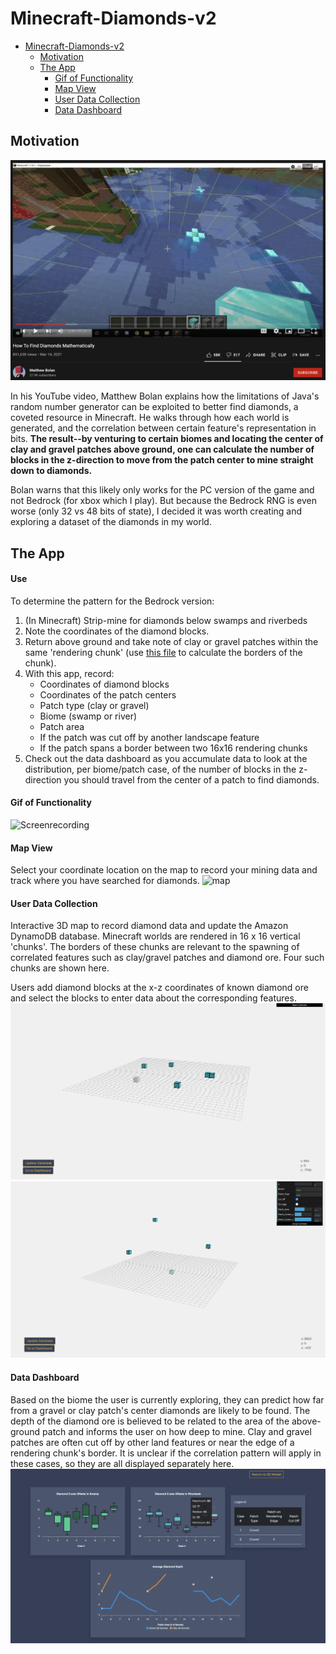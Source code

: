 # Minecraft-Diamonds-v2

- [Minecraft-Diamonds-v2](#minecraft-diamonds-v2)
  * [Motivation](#motivation)
  * [The App](#the-app)
      - [Gif of Functionality](#gif-of-functionality)
      - [Map View](#map-view)
      - [User Data Collection](#user-data-collection)
      - [Data Dashboard](#data-dashboard)
  

## Motivation

[![og](https://github.com/JordanPCF/Minecraft-Diamonds-v2/blob/main/assets/og_video_screenshot.png)](https://www.youtube.com/watch?v=5Icj5TNmBUI&t=160s&ab_channel=MatthewBolan)

In his YouTube video, Matthew Bolan explains how the limitations of Java's random number generator can be exploited to better find diamonds, a coveted resource in Minecraft. He walks through how each world is generated, and the correlation between certain feature's representation in bits. __The result--by venturing to certain biomes and locating the center of clay and gravel patches above ground, one can calculate the number of blocks in the z-direction to move from the patch center to  mine straight down to diamonds.__ 

Bolan warns that this likely only works for the PC version of the game and not Bedrock (for xbox which I play). But because the Bedrock RNG is even worse (only 32 vs 48 bits of state), I decided it was worth creating and exploring a dataset of the diamonds in my world. 



## The App

#### Use
To determine the pattern for the Bedrock version:

1. (In Minecraft) Strip-mine for diamonds below swamps and riverbeds
2. Note the coordinates of the diamond blocks.
3. Return above ground and take note of clay or gravel patches within the same 'rendering chunk' (use [this file](https://github.com/JordanPCF/Minecraft-Diamonds-v2/blob/main/tests/chunkBoundaries.py) to calculate the borders of the chunk).
4. With this app, record:
    - Coordinates of diamond blocks
    - Coordinates of the patch centers
    - Patch type (clay or gravel)
    - Biome (swamp or river)
    - Patch area
    - If the patch was cut off by another landscape feature
    - If the patch spans a border between two 16x16 rendering chunks
5. Check out the data dashboard as you accumulate data to look at the distribution, per biome/patch case, of the number of blocks in the z-direction you should travel from the center of a patch to find diamonds. 


#### Gif of Functionality
![Screenrecording](https://github.com/JordanPCF/Minecraft-Diamonds-v2/blob/main/assets/site_screencap.gif "App Functionality")

#### Map View 

Select your coordinate location on the map to record your mining data and track where you have searched for diamonds.
![map](https://github.com/JordanPCF/Minecraft-Diamonds-v2/blob/main/assets/map_screenshot.png)

#### User Data Collection

Interactive 3D map to record diamond data and update the Amazon DynamoDB database. Minecraft worlds are rendered in 16 x 16 vertical 'chunks'. The borders of these chunks are relevant to the spawning of correlated features such as clay/gravel patches and diamond ore. Four such chunks are shown here.

Users add diamond blocks at the x-z coordinates of known diamond ore and select the blocks to enter data about the corresponding features.
![drawing](https://github.com/JordanPCF/Minecraft-Diamonds-v2/blob/main/assets/drawing_blocks.png)
![world](https://github.com/JordanPCF/Minecraft-Diamonds-v2/blob/main/assets/3d_user_data_entry_screenshot.png)

#### Data Dashboard
Based on the biome the user is currently exploring, they can predict how far from a gravel or clay patch's center diamonds are likely to be found. The depth of the diamond ore is believed to be related to the area of the above-ground patch and informs the user on how deep to mine. Clay and gravel patches are often cut off by other land features or near the edge of a rendering chunk's border. It is unclear if the correlation pattern will apply in these cases, so they are all displayed separately here. 
![dashboard](https://github.com/JordanPCF/Minecraft-Diamonds-v2/blob/main/assets/data_dashboard_screenshot.png)

